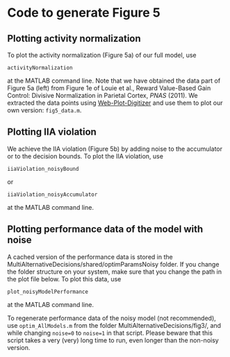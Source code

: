 # Code to generate Figure 5

## Plotting activity normalization

To plot the activity normalization (Figure 5a) of our full model, use
```
activityNormalization
```
at the MATLAB command line. Note that we have obtained the data part of Figure 5a (left) from Figure 1e of Louie et al., Reward Value-Based Gain Control: Divisive Normalization in Parietal Cortex, *PNAS* (2011). We extracted the data points using [Web-Plot-Digitizer](https://automeris.io/WebPlotDigitizer/) and use them to plot our own version: `fig5_data.m`.

## Plotting IIA violation

We achieve the IIA violation (Figure 5b) by adding noise to the accumulator or to the decision bounds. To plot the IIA violation, use 
```
iiaViolation_noisyBound
```
or 
```
iiaViolation_noisyAccumulator
``` 
at the MATLAB command line.

## Plotting performance data of the model with noise
A cached version of the performance data is stored in the MultiAlternativeDecisions/shared/optimParamsNoisy folder. If you change the folder structure on your system, make sure that you change the path in the plot file below. To plot this data, use
```
plot_noisyModelPerformance
```
at the MATLAB command line. 

To regenerate performance data of the noisy model (not recommended), use `optim_AllModels.m` from the folder MultiAlternativeDecisions/fig3/, and while changing `noise=0` to `noise=1` in that script. Please beware that this script takes a very (very) long time to run, even longer than the non-noisy version.
